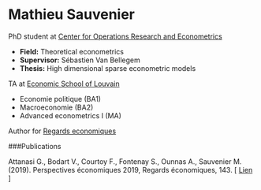 # Mathieu Sauvenier
PhD student at [Center for Operations Research and Econometrics](https://uclouvain.be/fr/node/4474)
* **Field:** Theoretical econometrics
* **Supervisor:** Sébastien Van Bellegem
* **Thesis:** High dimensional sparse econometric models 

TA at [Economic School of Louvain](https://uclouvain.be/en/faculties/espo/esl)
* Economie politique (BA1)
* Macroeconomie (BA2)
* Advanced econometrics I (MA)

Author for [Regards economiques](https://www.regards-economiques.be/index.php/auteurs?cid=162)

###Publications

Attanasi G., Bodart V., Courtoy F., Fontenay S., Ounnas A., Sauvenier M. (2019). Perspectives économiques 2019, Regards économiques, 143. [ [Lien](https://www.regards-economiques.be/index.php/index.php?option=com_reco&view=article&cid=186) ]
